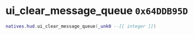 # ui_clear_message_queue `0x64DDB95D`

```lua
natives.hud.ui_clear_message_queue(_unk0 --[[ integer ]])
```
